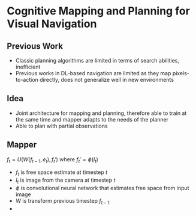 #  Cognitive Mapping and Planning for Visual Navigation

## Previous Work

- Classic planning algorithms are limited in terms of search abilities, inefficient
- Previous works in DL-based navigation are limited as they map pixels-to-action directly, does not generalize well in new environments

## Idea

- Joint architecture for mapping and planning, therefore able to train at the same time and mapper adapts to the needs of the planner
- Able to plan with partial observations

## Mapper

$f_t = U(W(f_{t-1}, e_t), f_t')$ where $f_t' = \phi(I_t)$

* $f_t$ is free space estimate at timestep $t$
* $I_t$ is image from the camera at timestep $t$
* $\phi$ is convolutional neural network that estimates free space from input image
* $W$ is transform previous timestep $f_{t-1}$
* ​